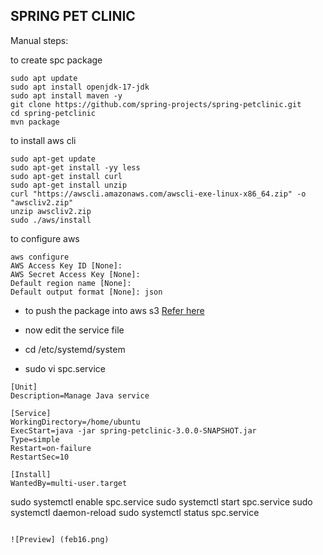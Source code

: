 SPRING PET CLINIC
------------------
Manual steps:


to create spc package
```
sudo apt update
sudo apt install openjdk-17-jdk
sudo apt install maven -y
git clone https://github.com/spring-projects/spring-petclinic.git
cd spring-petclinic
mvn package
```
to install aws cli
```
sudo apt-get update 
sudo apt-get install -yy less
sudo apt-get install curl
sudo apt-get install unzip
curl "https://awscli.amazonaws.com/awscli-exe-linux-x86_64.zip" -o "awscliv2.zip"
unzip awscliv2.zip
sudo ./aws/install
```
to configure aws

```
aws configure
AWS Access Key ID [None]: 
AWS Secret Access Key [None]: 
Default region name [None]: 
Default output format [None]: json

```

* to push the package into aws s3 [Refer here](https://qiita.com/alokrawat050/items/56820afdb6968deec6a2)


* now edit the service file
* cd /etc/systemd/system
* sudo vi spc.service
```
[Unit]
Description=Manage Java service

[Service]
WorkingDirectory=/home/ubuntu
ExecStart=java -jar spring-petclinic-3.0.0-SNAPSHOT.jar
Type=simple
Restart=on-failure
RestartSec=10

[Install]
WantedBy=multi-user.target

```
sudo systemctl enable spc.service
 sudo systemctl start spc.service
 sudo systemctl daemon-reload
 sudo systemctl status spc.service
```

![Preview] (feb16.png)